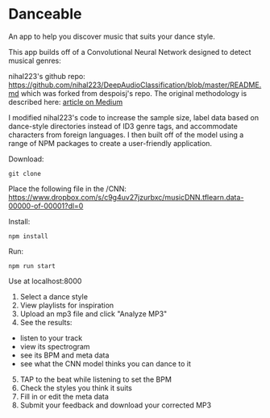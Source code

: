 # Danceable

An app to help you discover music that suits your dance style.

This app builds off of a Convolutional Neural Network designed to detect musical genres:

nihal223's github repo: https://github.com/nihal223/DeepAudioClassification/blob/master/README.md
which was forked from despoisj's repo. The original methodology is described here: [article on Medium](https://medium.com/@juliendespois/finding-the-genre-of-a-song-with-deep-learning-da8f59a61194#.yhemoyql0)

I modified nihal223's code to increase the sample size, label data based on dance-style directories instead of ID3 genre tags, and accommodate characters from foreign languages. I then built off of the model using a range of NPM packages to create a user-friendly application.

Download:

```
git clone 
```

Place the following file in the /CNN:
https://www.dropbox.com/s/c9g4uv27jzurbxc/musicDNN.tflearn.data-00000-of-00001?dl=0

Install:

```
npm install
```

Run:

```
npm run start
```

Use at localhost:8000

1. Select a dance style
2. View playlists for inspiration
3. Upload an mp3 file and click "Analyze MP3"
4. See the results:
* listen to your track
* view its spectrogram
* see its BPM and meta data
* see what the CNN model thinks you can dance to it
5. TAP to the beat while listening to set the BPM
6. Check the styles you think it suits
7. Fill in or edit the meta data
8. Submit your feedback and download your corrected MP3
